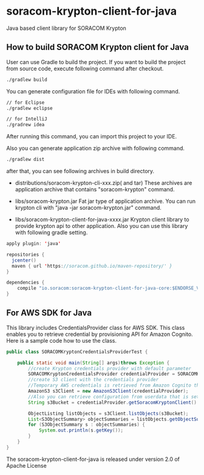 # soracom-krypton-client-for-java
Java based client library for SORACOM Krypton 

## How to build SORACOM Krypton client for Java
User can use Gradle to build the project. If you want to build the project from source code, execute following command after checkout.
 
```sh
./gradlew build
```

You can generate configuration file for IDEs with following command.

```sh
// for Eclipse
./gradlew eclipse

// for IntelliJ
./gradrew idea
```

After running this command, you can import this project to your IDE.

Also you can generate application zip archive with following command.

```sh
./gradlew dist
```

after that, you can see following archives in build directory.

- distributions/soracom-krypton-cli-xxx.zip( and tar)
These archives are application archive that contains "soracom-krypton" command.

- libs/soracom-krypton.jar
Fat jar type of application archive. You can run krypton cli with "java -jar soracom-krypton.jar" command.

- libs/soracom-krypton-client-for-java-xxxx.jar
Krypton client library to provide krypton api to other application. Also you can use this library with following gradle setting.

```java
apply plugin: 'java'

repositories {
  jcenter()
  maven { url 'https://soracom.github.io/maven-repository/' }
}

dependencies {
    compile "io.soracom:soracom-krypton-client-for-java-core:$ENDORSE_VERSION"
}
```

## For AWS SDK for Java
This library includes CredentialsProvider class for AWS SDK. This class enables you to retrieve credential by provisioning API for Amazon Cognito.
Here is a sample code how to use the class.

```java
public class SORACOMKryptonCredentialsProviderTest {

	public static void main(String[] args)throws Exception {
		//create Krypton credentials provider with default parameter 
		SORACOMKryptonCredentialsProvider credentialProvider = SORACOMKryptonCredentialsProvider.build();
		//create S3 client with the credentials provider
		//Temporary AWS credentials is retrieved from Amazon Cognito through Krypton API with SIM(ASA) authentication
		AmazonS3 s3Client = new AmazonS3Client(credentialProvider);
		//Also you can retrieve configuration from userdata that is set to SIM group.
		String s3Bucket = credentialProvider.getSoracomKryptonClient().getUserdata();

		ObjectListing listObjects = s3Client.listObjects(s3Bucket);
		List<S3ObjectSummary> objectSummaries = listObjects.getObjectSummaries();
		for (S3ObjectSummary s : objectSummaries) {
			System.out.println(s.getKey());
		}
	}
}
```

The soracom-krypton-client-for-java is released under version 2.0 of Apache License